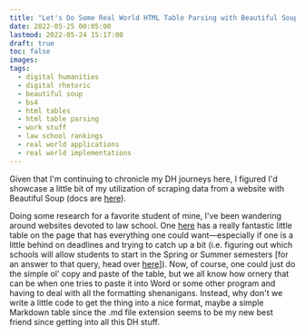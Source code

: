 ```yaml
---
title: "Let's Do Some Real World HTML Table Parsing with Beautiful Soup!"
date: 2022-05-25 00:05:00
lastmod: 2022-05-24 15:17:00
draft: true
toc: false
images:
tags:
  - digital humanities
  - digital rhetoric
  - beautiful soup
  - bs4
  - html tables
  - html table parsing
  - work stuff
  - law school rankings
  - real world applications
  - real world implementations
---
```


Given that I'm continuing to chronicle my DH journeys here, I figured I'd showcase a little bit of my utilization of scraping data from a website with Beautiful Soup (docs are [here](https://beautiful-soup-4.readthedocs.io/en/latest/)). 

Doing some research for a favorite student of mine, I've been wandering around websites devoted to law school. One [here](https://blog.powerscore.com/lsat/top-100-law-school-application-deadlines-2022-edition/) has a really fantastic little table on the page that has everything one could want—especially if one is a little behind on deadlines and trying to catch up a bit (i.e. figuring out which schools will allow students to start in the Spring or Summer semesters [for an answer to that query, head over [here](https://blog.powerscore.com/lsat/bid-153623-which-law-schools-offer-spring-and-summer-starts/)]). Now, of course, one could just do the simple ol' copy and paste of the table, but we all know how ornery that can be when one tries to paste it into Word or some other program and having to deal with all the formatting shenanigans. Instead, why don't we write a little code to get the thing into a nice format, maybe a simple Markdown table since the .md file extension seems to be my new best friend since getting into all this DH stuff.
